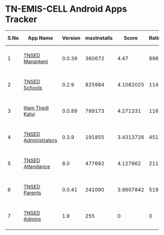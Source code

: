 # TN-EMIS-CELL Android Apps Tracker

| S.No | App Name | Version | maxInstalls | Score | Ratings | 1 Star | 5 Star | Google Play Info |
|------|----------|---------|-------------|-------|---------|--------|--------|------------------|
| 1 | [TNSED Manarkeni](https://play.google.com/store/apps/details?id=in.gov.tnsedstudent.tnemis) | 0.0.39 | 360672 | 4.47 | 898 | 35 | 637 | [Reviews (367)](https://flatgithub.com/DigitalIndiaArchiver/TNEMISANALYSIS?filename=data%2FReviews_in.gov.tnsedstudent.tnemis.json) - [Permissions (9)](https://flatgithub.com/DigitalIndiaArchiver/TNEMISANALYSIS?filename=data%2FPermissions_in.gov.tnsedstudent.tnemis.json) |
| 2 | [TNSED Schools](https://play.google.com/store/apps/details?id=in.gov.tnschools.tnemis) | 0.2.9 | 825984 | 4.1082025 | 11421 | 1264 | 7045 | [Reviews (2941)](https://flatgithub.com/DigitalIndiaArchiver/TNEMISANALYSIS?filename=data%2FReviews_in.gov.tnschools.tnemis.json) - [Permissions (9)](https://flatgithub.com/DigitalIndiaArchiver/TNEMISANALYSIS?filename=data%2FPermissions_in.gov.tnschools.tnemis.json) |
| 3 | [Illam Thedi Kalvi](https://play.google.com/store/apps/details?id=in.gov.tnschools.itk) | 0.0.89 | 789173 | 4.271331 | 11665 | 865 | 7733 | [Reviews (2219)](https://flatgithub.com/DigitalIndiaArchiver/TNEMISANALYSIS?filename=data%2FReviews_in.gov.tnschools.itk.json) - [Permissions (9)](https://flatgithub.com/DigitalIndiaArchiver/TNEMISANALYSIS?filename=data%2FPermissions_in.gov.tnschools.itk.json) |
| 4 | [TNSED Administrators](https://play.google.com/store/apps/details?id=in.gov.tnschools.monitoring) | 0.3.9 | 191855 | 3.4313726 | 451 | 119 | 212 | [Reviews (148)](https://flatgithub.com/DigitalIndiaArchiver/TNEMISANALYSIS?filename=data%2FReviews_in.gov.tnschools.monitoring.json) - [Permissions (9)](https://flatgithub.com/DigitalIndiaArchiver/TNEMISANALYSIS?filename=data%2FPermissions_in.gov.tnschools.monitoring.json) |
| 5 | [TNSED Attendance](https://play.google.com/store/apps/details?id=in.gov.tnsedattendance.tnemis) | 8.0 | 477692 | 4.127962 | 2119 | 240 | 1325 | [Reviews (709)](https://flatgithub.com/DigitalIndiaArchiver/TNEMISANALYSIS?filename=data%2FReviews_in.gov.tnsedattendance.tnemis.json) - [Permissions (3)](https://flatgithub.com/DigitalIndiaArchiver/TNEMISANALYSIS?filename=data%2FPermissions_in.gov.tnsedattendance.tnemis.json) |
| 6 | [TNSED Parents](https://play.google.com/store/apps/details?id=in.gov.tnschools.parent) | 0.0.41 | 241090 | 3.9607842 | 519 | 76 | 290 | [Reviews (136)](https://flatgithub.com/DigitalIndiaArchiver/TNEMISANALYSIS?filename=data%2FReviews_in.gov.tnschools.parent.json) - [Permissions (9)](https://flatgithub.com/DigitalIndiaArchiver/TNEMISANALYSIS?filename=data%2FPermissions_in.gov.tnschools.parent.json) |
| 7 | [TNSED Admins](https://play.google.com/store/apps/details?id=com.tnsed_administrators) | 1.9 | 255 | 0 | 0 | 0 | 0 | [Reviews (0)](https://flatgithub.com/DigitalIndiaArchiver/TNEMISANALYSIS?filename=data%2FReviews_com.tnsed_administrators.json) - [Permissions (10)](https://flatgithub.com/DigitalIndiaArchiver/TNEMISANALYSIS?filename=data%2FPermissions_com.tnsed_administrators.json) |
